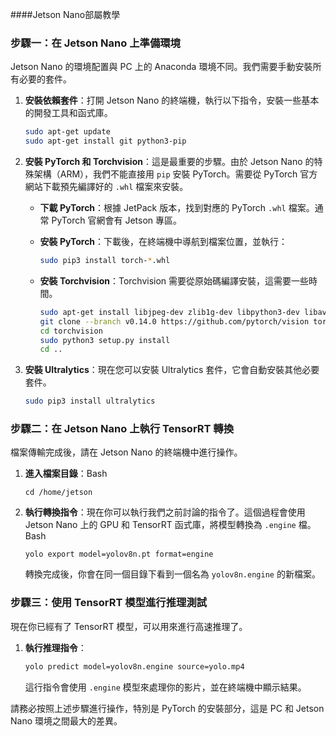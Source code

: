 ####Jetson Nano部屬教學
### 步驟一：在 Jetson Nano 上準備環境

Jetson Nano 的環境配置與 PC 上的 Anaconda 環境不同。我們需要手動安裝所有必要的套件。

1. **安裝依賴套件**：打開 Jetson Nano 的終端機，執行以下指令，安裝一些基本的開發工具和函式庫。
    
    ```bash
    sudo apt-get update
    sudo apt-get install git python3-pip
    ```
    
2. **安裝 PyTorch 和 Torchvision**：這是最重要的步驟。由於 Jetson Nano 的特殊架構（ARM），我們不能直接用 `pip` 安裝 PyTorch。需要從 PyTorch 官方網站下載預先編譯好的 `.whl` 檔案來安裝。
    - **下載 PyTorch**：根據 JetPack 版本，找到對應的 PyTorch `.whl` 檔案。通常 PyTorch 官網會有 Jetson 專區。
    - **安裝 PyTorch**：下載後，在終端機中導航到檔案位置，並執行：
        
        ```bash
        sudo pip3 install torch-*.whl
        ```
        
    - **安裝 Torchvision**：Torchvision 需要從原始碼編譯安裝，這需要一些時間。
        
        ```bash
        sudo apt-get install libjpeg-dev zlib1g-dev libpython3-dev libavcodec-dev libavformat-dev libswscale-dev
        git clone --branch v0.14.0 https://github.com/pytorch/vision torchvision
        cd torchvision
        sudo python3 setup.py install
        cd ..
        ```
        
3. **安裝 Ultralytics**：現在您可以安裝 Ultralytics 套件，它會自動安裝其他必要套件。
    
    ```bash
    sudo pip3 install ultralytics
    ```
    

### 步驟二：在 Jetson Nano 上執行 TensorRT 轉換

檔案傳輸完成後，請在 Jetson Nano 的終端機中進行操作。

1. **進入檔案目錄**：Bash
    
    `cd /home/jetson`
    
2. **執行轉換指令**：現在你可以執行我們之前討論的指令了。這個過程會使用 Jetson Nano 上的 GPU 和 TensorRT 函式庫，將模型轉換為 `.engine` 檔。Bash
    
    `yolo export model=yolov8n.pt format=engine`
    
    轉換完成後，你會在同一個目錄下看到一個名為 `yolov8n.engine` 的新檔案。
    

### 步驟三：使用 TensorRT 模型進行推理測試

現在你已經有了 TensorRT 模型，可以用來進行高速推理了。

1. **執行推理指令**：
    
    ```bash
    yolo predict model=yolov8n.engine source=yolo.mp4
    ```
    
    這行指令會使用 `.engine` 模型來處理你的影片，並在終端機中顯示結果。
    

請務必按照上述步驟進行操作，特別是 PyTorch 的安裝部分，這是 PC 和 Jetson Nano 環境之間最大的差異。
